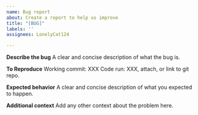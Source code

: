 ```yaml
---
name: Bug report
about: Create a report to help us improve
title: "[BUG]"
labels: ''
assignees: LonelyCat124

---
```


**Describe the bug**
A clear and concise description of what the bug is.

**To Reproduce**
Working commit: XXX
Code run: XXX, attach, or link to git repo.


**Expected behavior**
A clear and concise description of what you expected to happen.

**Additional context**
Add any other context about the problem here.
